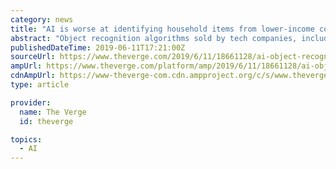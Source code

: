 ```yaml
---
category: news
title: "AI is worse at identifying household items from lower-income countries"
abstract: "Object recognition algorithms sold by tech companies, including Google, Microsoft, and Amazon, perform worse when asked to identify items from lower-income countries. These are the findings of a new study conducted by Facebook’s AI lab, which shows that ..."
publishedDateTime: 2019-06-11T17:21:00Z
sourceUrl: https://www.theverge.com/2019/6/11/18661128/ai-object-recognition-algorithms-bias-worse-household-items-lower-income-countries
ampUrl: https://www.theverge.com/platform/amp/2019/6/11/18661128/ai-object-recognition-algorithms-bias-worse-household-items-lower-income-countries
cdnAmpUrl: https://www-theverge-com.cdn.ampproject.org/c/s/www.theverge.com/platform/amp/2019/6/11/18661128/ai-object-recognition-algorithms-bias-worse-household-items-lower-income-countries
type: article

provider:
  name: The Verge
  id: theverge

topics:
  - AI
---
```

